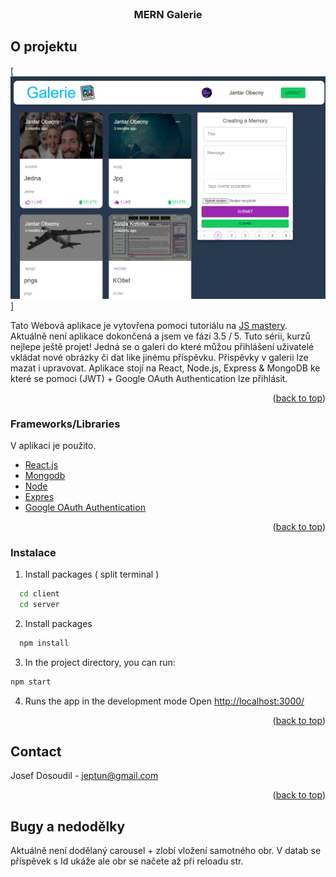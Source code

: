 <div id="top"></div>


<!-- PROJECT LOGO -->
<br />
<div align="center">
  <h3 align="center">MERN Galerie</h3>
</div>

<!-- ABOUT THE PROJECT -->
## O projektu
[![Product Name Screen Shot][product-screenshot]]

Tato Webová aplikace je vytovřena pomoci tutoriálu na [JS mastery](https://www.youtube.com/watch?v=ngc9gnGgUdA&ab_channel=JavaScriptMastery).
Aktuálně není aplikace dokončená a jsem ve fázi 3.5 / 5. Tuto sérii, kurzů nejlepe ještě projet!
Jedná se o galeri do které můžou přihlášení uživatelé vkládat nové obrázky či dat like jinému příspěvku. 
Přispěvky v galerii lze mazat i upravovat. Aplikace stojí na React, Node.js, Express & MongoDB ke které se pomoci (JWT) + Google OAuth Authentication lze přihlásit. 

<p align="right">(<a href="#top">back to top</a>)</p>



### Frameworks/Libraries

V aplikaci je použito.

* [React.js](https://reactjs.org/)
* [Mongodb](https://mongodb.com/)
* [Node](https://nodejs.org/en/)
* [Expres](https://expressjs.com/)
* [Google OAuth Authentication](https://console.cloud.google.com/)


<p align="right">(<a href="#top">back to top</a>)</p>


<!-- GETTING STARTED -->

### Instalace
1. Install packages ( split terminal ) 
```sh
  cd client 
  cd server
  ```
2. Install packages
```sh
  npm install 
  ```
3. In the project directory, you can run:
  ```sh
  npm start 
  ```
4. Runs the app in the development mode Open [http://localhost:3000/](http://localhost:3000)


<p align="right">(<a href="#top">back to top</a>)</p>

<!-- CONTACT -->
## Contact

Josef Dosoudil  - jeptun@gmail.com

<p align="right">(<a href="#top">back to top</a>)</p>

## Bugy a nedodělky
Aktuálně není dodělaný carousel + zlobí vložení samotného obr. V datab se příspěvek s Id ukáže ale obr se načete až při reloadu str. 

<!-- MARKDOWN LINKS & IMAGES -->

[product-screenshot]: images/img1.PNG
